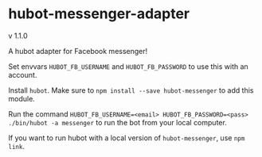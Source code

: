 # hubot-messenger-adapter
v 1.1.0

A hubot adapter for Facebook messenger! 

Set envvars `HUBOT_FB_USERNAME` and `HUBOT_FB_PASSWORD` to use this with an account.

Install `hubot`. Make sure to `npm install --save hubot-messenger` to add this module. 

Run the command `HUBOT_FB_USERNAME=<email> HUBOT_FB_PASSWORD=<pass> ./bin/hubot -a messenger` to run the bot from your local computer.

If you want to run hubot with a local version of `hubot-messenger`, use `npm link`.
